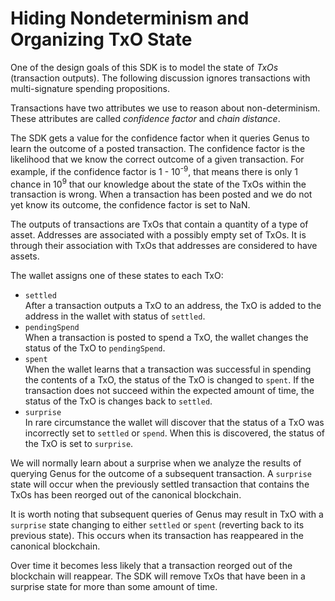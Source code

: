 # Hiding Nondeterminism and Organizing TxO State

One of the design goals of this SDK is to model the state of _TxOs_ (transaction outputs). The following discussion ignores transactions with multi-signature spending propositions.

Transactions have two attributes we use to reason about non-determinism. These attributes are called *confidence factor* and *chain distance*.

The SDK gets a value for the confidence factor when it queries Genus to learn the outcome of a posted transaction. The confidence factor is the likelihood that we know the correct outcome of a given transaction. For example, if the confidence factor is 1 - 10<sup>-9</sup>, that means there is only 1 chance in 10<sup>9</sup> that our knowledge about the state of the TxOs within the transaction is wrong. When a transaction has been posted and we do not yet know its outcome, the confidence factor is set to NaN.

The outputs of transactions are TxOs that contain a quantity of a type of asset. Addresses are associated with a possibly empty set of TxOs. It is through their association with TxOs that addresses are considered to have assets. 

The wallet assigns one of these states to each TxO:
* `settled` \
  After a transaction outputs a TxO to an address, the TxO is added to the address in the wallet with status of `settled`.
* `pendingSpend` \
  When a transaction is posted to spend a TxO, the wallet changes the status of the TxO to `pendingSpend`.
* `spent` \
  When the wallet learns that a transaction was successful in spending the contents of a TxO, the status of the TxO is changed to `spent`. If the transaction does not succeed within the expected amount of time, the status of the TxO is changes back to `settled`.
* `surprise` \
  In rare circumstance the wallet will discover that the status of a TxO was incorrectly set to `settled` or `spend`. When this is discovered, the status of the TxO is set to `surprise`. 

We will normally learn about a surprise when we analyze the results of querying Genus for the outcome of a subsequent transaction. A `surprise` state will occur when the previously settled transaction that contains the TxOs has been reorged out of the canonical blockchain.

It is worth noting that subsequent queries of Genus may result in TxO with a `surprise` state changing to either `settled` or `spent` (reverting back to its previous state). This occurs when its transaction has reappeared in the canonical blockchain. 

Over time it becomes less likely that a transaction reorged out of the blockchain will reappear. The SDK will remove TxOs that have been in a surprise state for more than some amount of time.